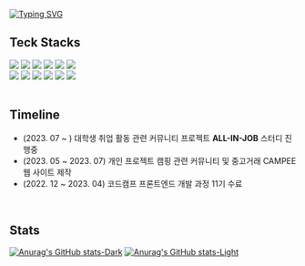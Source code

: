 [![Typing SVG](https://readme-typing-svg.demolab.com?font=Alkatra&weight=500&size=45&duration=4000&pause=3&color=00ADB5&center=false&vCenter=false&multiline=true&repeat=true&width=1000&height=100&lines=Welcome+to+chlgusrb97's+GitHub!%20👋)](https://git.io/typing-svg)

## Teck Stacks
<div>
  <img src="https://img.shields.io/badge/JavaScript-F7DF1E?style=flat-square&logo=JavaScript&logoColor=black"/>
  <img src="https://img.shields.io/badge/TypeScript-3178C6?style=flat-square&logo=TypeScript&logoColor=white"/>
  <img src="https://img.shields.io/badge/React-61DAFB?style=flat-square&logo=React&logoColor=white"/>
  <img src="https://img.shields.io/badge/Next.js-000?style=flat-square&logo=Next.js&logoColor=white"/>
  <img src="https://img.shields.io/badge/HTML-E34F26?style=flat-square&logo=HTML5&logoColor=white"/>
  <img src="https://img.shields.io/badge/CSS3-1572B6?style=flat-square&logo=CSS3&logoColor=white"/>
  <br>
  <img src="https://img.shields.io/badge/Styledcomponents/Emotion-DB7093?style=flat-square&logo=styledcomponents&logoColor=white"/>
  <img src="https://img.shields.io/badge/Recoil-3578E5?style=flat-square&logo=Recoil&logoColor=white"/>
  <img src="https://img.shields.io/badge/React Query-FF4154?style=flat-square&logo=reactquery&logoColor=white"/>
  <img src="https://img.shields.io/badge/GraphQL-E10098?style=flat-square&logo=GraphQL&logoColor=white"/>
  <img src="https://img.shields.io/badge/AWS-232F3E?style=flat-square&logo=amazonaws&logoColor=white"/>
  <img src="https://img.shields.io/badge/GitHub-181717?style=flat-square&logo=Github&logoColor=white"/>
</div>

<br>

## Timeline

* (2023. 07 ~ ) 대학생 취업 활동 관련 커뮤니티 프로젝트 **ALL-IN-JOB** 스터디 진행중
* (2023. 05 ~ 2023. 07) 개인 프로젝트 캠핑 관련 커뮤니티 및 중고거래 CAMPEE 웹 사이트 제작
* (2022. 12 ~ 2023. 04) 코드캠프 프론트엔드 개발 과정 11기 수료

<br>

## Stats

[![Anurag's GitHub stats-Dark](https://github-readme-stats.vercel.app/api?username=chlgusrb97&show_icons=true&theme=dark#gh-dark-mode-only)](https://github.com/anuraghazra/github-readme-stats#gh-dark-mode-only)
[![Anurag's GitHub stats-Light](https://github-readme-stats.vercel.app/api?username=chlgusrb97&show_icons=true&theme=default#gh-light-mode-only)](https://github.com/anuraghazra/github-readme-stats#gh-light-mode-only)

<!--
**chlgusrb97/chlgusrb97** is a ✨ _special_ ✨ repository because its `README.md` (this file) appears on your GitHub profile.

Here are some ideas to get you started:

- 🔭 I’m currently working on ...
- 🌱 I’m currently learning ...
- 👯 I’m looking to collaborate on ...
- 🤔 I’m looking for help with ...
- 💬 Ask me about ...
- 📫 How to reach me: ...
- 😄 Pronouns: ...
- ⚡ Fun fact: ...
-->
